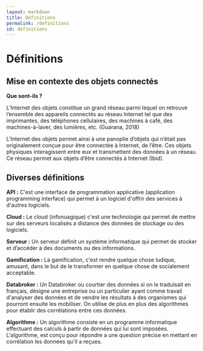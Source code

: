 ```yaml
---
layout: markdown
title: Définitions
permalink: /definitions
id: definitions
---
```


<h1 class="mb-5">Définitions</h1>

## Mise en contexte des objets connectés 

**Que sont-ils ?**

L’Internet des objets constitue un grand réseau parmi lequel on retrouve l’ensemble des appareils connectés au réseau Internet tel que des imprimantes, des téléphones cellulaires, des machines à café, des machines-à-laver, des lumières, etc. (Guarana, 2018)

L’Internet des objets permet ainsi à une panoplie d’objets qui n’était pas originalement conçue pour être connectée à Internet, de l’être. Ces objets physiques interagissent entre eux et transmettent des données à un réseau. Ce réseau permet aux objets d’être connectés à Internet (Ibid). 

## Diverses définitions 

**API :** C'est une interface de programmation applicative (application programming interface) qui permet à un logiciel d'offrir des services à d'autres logiciels.

**Cloud :** Le cloud (infonuagique) c'est une technologie qui permet de mettre sur des serveurs localisés a distance des données de stockage ou des logiciels.

**Serveur :** Un serveur définit un système informatique qui permet de stocker et d’accéder à des documents ou des informations.

**Gamification :** La gamification, c'est rendre quelque chose ludique, amusant, dans le but de le transformer en quelque chose de socialement acceptable.

**Databroker :** Un Databroker ou courtier des données si on le traduisait en français, désigne une entreprise ou un particulier ayant comme travail d'analyser des données et de vendre les résultats à des organismes qui pourront ensuite les mobiliser. On utilise de plus en plus des algorithmes pour établir des corrélations entre ces données.

**Algorithme :** Un algorithme consiste en un programme informatique effectuant des calculs à partir de données qui lui sont imposées. L'algorithme, est conçu pour répondre a une question précise en mettant en corrélation les données qu'il a reçues.

